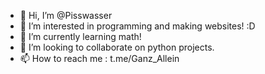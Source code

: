 - 👋 Hi, I’m @Pisswasser
- 👀 I’m interested in programming and making websites! :D
- 🌱 I’m currently learning math!
- 💞️ I’m looking to collaborate on python projects.
- 📫 How to reach me : t.me/Ganz_Allein

<!---
Pisswasser/Pisswasser is a ✨ special ✨ repository because its `README.md` (this file) appears on your GitHub profile.
You can click the Preview link to take a look at your changes.
--->
